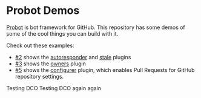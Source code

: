 # Probot Demos

[Probot](https://github.com/probot/probot) is bot framework for GitHub. This repository has some demos of some of the cool things you can build with it.

Check out these examples:

- [#2](https://github.com/probot/demo/issues/2) shows the [autoresponder](https://github.com/probot/autoresponder) and [stale](https://github.com/probot/stale) plugins
- [#3](https://github.com/probot/demo/pull/3) shows the [owners](https://github.com/probot/autoresponder) plugin
- [#5](https://github.com/probot/demo/pull/5) shows the [configurer](https://github.com/probot/configurer) plugin, which enables Pull Requests for GitHub repository settings.
 
Testing DCO
Testing DCO again again
